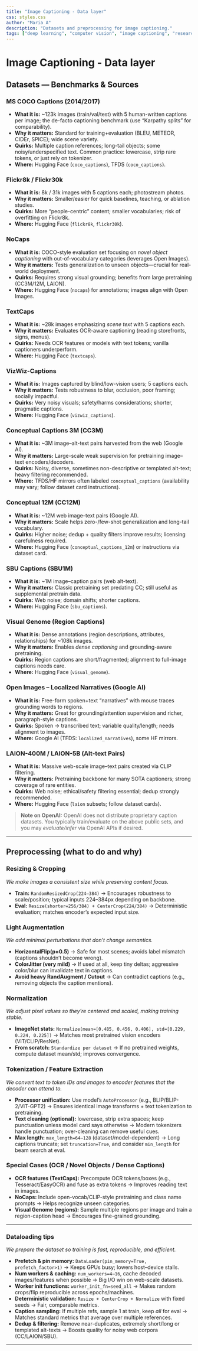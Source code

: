 ```yaml
---
title: "Image Captioning - Data layer"
css: styles.css
author: "Maria A"
description: "Datasets and preprocessing for image captioning."
tags: ["deep learning", "computer vision", "image captioning", "research"]
---
```

# Image Captioning - Data layer

## Datasets — Benchmarks & Sources

### **MS COCO Captions (2014/2017)**

* **What it is:** \~123k images (train/val/test) with 5 human-written captions per image; the de-facto captioning benchmark (use “Karpathy splits” for comparability).
* **Why it matters:** Standard for training+evaluation (BLEU, METEOR, CIDEr, SPICE); wide scene variety.
* **Quirks:** Multiple caption references; long-tail objects; some noisy/underspecified text. Common practice: lowercase, strip rare tokens, or just rely on tokenizer.
* **Where:** Hugging Face (`coco_captions`), TFDS (`coco_captions`).

### **Flickr8k / Flickr30k**

* **What it is:** 8k / 31k images with 5 captions each; photostream photos.
* **Why it matters:** Smaller/easier for quick baselines, teaching, or ablation studies.
* **Quirks:** More “people-centric” content; smaller vocabularies; risk of overfitting on Flickr8k.
* **Where:** Hugging Face (`flickr8k`, `flickr30k`).

### **NoCaps**

* **What it is:** COCO-style evaluation set focusing on *novel object captioning* with out-of-vocabulary categories (leverages Open Images).
* **Why it matters:** Tests generalization to unseen objects—crucial for real-world deployment.
* **Quirks:** Requires strong visual grounding; benefits from large pretraining (CC3M/12M, LAION).
* **Where:** Hugging Face (`nocaps`) for annotations; images align with Open Images.

### **TextCaps**

* **What it is:** \~28k images emphasizing *scene text* with 5 captions each.
* **Why it matters:** Evaluates OCR-aware captioning (reading storefronts, signs, menus).
* **Quirks:** Needs OCR features or models with text tokens; vanilla captioners underperform.
* **Where:** Hugging Face (`textcaps`).

### **VizWiz-Captions**

* **What it is:** Images captured by blind/low-vision users; 5 captions each.
* **Why it matters:** Tests robustness to blur, occlusion, poor framing; socially impactful.
* **Quirks:** Very noisy visuals; safety/harms considerations; shorter, pragmatic captions.
* **Where:** Hugging Face (`vizwiz_captions`).

### **Conceptual Captions 3M (CC3M)**

* **What it is:** \~3M image–alt-text pairs harvested from the web (Google AI).
* **Why it matters:** Large-scale weak supervision for pretraining image–text encoders/decoders.
* **Quirks:** Noisy, diverse, sometimes non-descriptive or templated alt-text; heavy filtering recommended.
* **Where:** TFDS/HF mirrors often labeled `conceptual_captions` (availability may vary; follow dataset card instructions).

### **Conceptual 12M (CC12M)**

* **What it is:** \~12M web image–text pairs (Google AI).
* **Why it matters:** Scale helps zero-/few-shot generalization and long-tail vocabulary.
* **Quirks:** Higher noise; dedup + quality filters improve results; licensing carefulness required.
* **Where:** Hugging Face (`conceptual_captions_12m`) or instructions via dataset card.

### **SBU Captions (SBU1M)**

* **What it is:** \~1M image–caption pairs (web alt-text).
* **Why it matters:** Classic pretraining set predating CC; still useful as supplemental pretrain data.
* **Quirks:** Web noise; domain shifts; shorter captions.
* **Where:** Hugging Face (`sbu_captions`).

### **Visual Genome (Region Captions)**

* **What it is:** Dense annotations (region descriptions, attributes, relationships) for \~108k images.
* **Why it matters:** Enables *dense captioning* and grounding-aware pretraining.
* **Quirks:** Region captions are short/fragmented; alignment to full-image captions needs care.
* **Where:** Hugging Face (`visual_genome`).

### **Open Images – Localized Narratives (Google AI)**

* **What it is:** Free-form spoken+text “narratives” with mouse traces grounding words to regions.
* **Why it matters:** Great for grounding/attention supervision and richer, paragraph-style captions.
* **Quirks:** Spoken → transcribed text; variable quality/length; needs alignment to images.
* **Where:** Google AI (TFDS: `localized_narratives`), some HF mirrors.

### **LAION-400M / LAION-5B (Alt-text Pairs)**

* **What it is:** Massive web-scale image–text pairs created via CLIP filtering.
* **Why it matters:** Pretraining backbone for many SOTA captioners; strong coverage of rare entities.
* **Quirks:** Web noise; ethical/safety filtering essential; dedup strongly recommended.
* **Where:** Hugging Face (`laion` subsets; follow dataset cards).

> **Note on OpenAI:** OpenAI does not distribute proprietary caption datasets. You typically train/evaluate on the above public sets, and you may *evaluate/infer* via OpenAI APIs if desired.

---

## Preprocessing (what to do and why)

### Resizing & Cropping

*We make images a consistent size while preserving content focus.*

* **Train:** `RandomResizedCrop(224–384)`
  → Encourages robustness to scale/position; typical inputs 224–384px depending on backbone.
* **Eval:** `Resize(shorter=256/384) + CenterCrop(224/384)`
  → Deterministic evaluation; matches encoder’s expected input size.

### Light Augmentation

*We add minimal perturbations that don’t change semantics.*

* **HorizontalFlip(p=0.5)**
  → Safe for most scenes; avoids label mismatch (captions shouldn’t become wrong).
* **ColorJitter (very mild)**
  → If used at all, keep tiny deltas; aggressive color/blur can invalidate text in captions.
* **Avoid heavy RandAugment / Cutout**
  → Can contradict captions (e.g., removing objects the caption mentions).

### Normalization

*We adjust pixel values so they’re centered and scaled, making training stable.*

* **ImageNet stats:** `Normalize(mean=[0.485, 0.456, 0.406], std=[0.229, 0.224, 0.225])`
  → Matches most pretrained vision encoders (ViT/CLIP/ResNet).
* **From scratch:** `Standardize per dataset`
  → If no pretrained weights, compute dataset mean/std; improves convergence.

### Tokenization / Feature Extraction

*We convert text to token IDs and images to encoder features that the decoder can attend to.*

* **Processor unification:** Use model’s `AutoProcessor` (e.g., BLIP/BLIP-2/ViT-GPT2)
  → Ensures identical image transforms + text tokenization to pretraining.
* **Text cleaning (optional):** lowercase, strip extra spaces; keep punctuation unless model card says otherwise
  → Modern tokenizers handle punctuation; over-cleaning can remove useful cues.
* **Max length:** `max_length=64–128` (dataset/model-dependent)
  → Long captions truncate; set `truncation=True`, and consider `min_length` for beam search at eval.

### Special Cases (OCR / Novel Objects / Dense Captions)

* **OCR features (TextCaps):** Precompute OCR tokens/boxes (e.g., Tesseract/EasyOCR) and fuse as extra tokens
  → Improves reading text in images.
* **NoCaps:** Include open-vocab/CLIP-style pretraining and class name prompts
  → Helps recognize unseen categories.
* **Visual Genome (regions):** Sample multiple regions per image and train a region-caption head
  → Encourages fine-grained grounding.

---

### Dataloading tips

*We prepare the dataset so training is fast, reproducible, and efficient.*

* **Prefetch & pin memory:** `DataLoader(pin_memory=True, prefetch_factor>1)`
  → Keeps GPUs busy; lowers host–device stalls.
* **Num workers & caching:** `num_workers=4–16`, cache decoded images/features when possible
  → Big I/O win on web-scale datasets.
* **Worker init functions:** `worker_init_fn=seed_all`
  → Makes random crops/flip reproducible across epochs/machines.
* **Deterministic validation:** `Resize + CenterCrop + Normalize` with fixed seeds
  → Fair, comparable metrics.
* **Caption sampling:** If multiple refs, sample 1 at train, keep *all* for eval
  → Matches standard metrics that average over multiple references.
* **Dedup & filtering:** Remove near-duplicates, extremely short/long or templated alt-texts
  → Boosts quality for noisy web corpora (CC/LAION/SBU).

---
